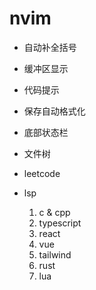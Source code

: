 # nvim
- 自动补全括号
- 缓冲区显示
- 代码提示
- 保存自动格式化
- 底部状态栏
- 文件树
- leetcode

- lsp
    1. c & cpp
    2. typescript
    3. react
    4. vue
    5. tailwind
    6. rust
    7. lua
